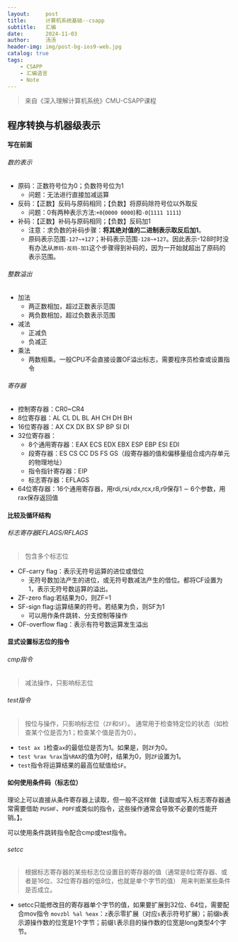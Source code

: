 ```yaml
---
layout:     post
title:      计算机系统基础--csapp
subtitle:   汇编
date:       2024-11-03
author:     汤汤
header-img: img/post-bg-ios9-web.jpg
catalog: true
tags:
    - CSAPP
    - 汇编语言
    - Note
---
```


> 来自《深入理解计算机系统》CMU-CSAPP课程

## 程序转换与机器级表示
#### 写在前面
###### 数的表示
+ 原码：正数符号位为0；负数符号位为1
  + 问题：无法进行直接加减运算
+ 反码：【正数】反码与原码相同；【负数】将原码除符号位以外取反
  + 问题：0有两种表示方法:`+0`(`0000 0000`)和`-0`(`1111 1111`)
+ 补码：【正数】补码与原码相同；【负数】反码加1
  + 注意：求负数的补码步骤：**将其绝对值的二进制表示取反后加1**。
  + 原码表示范围`-127~+127`；补码表示范围`-128~+127`。因此表示-128时时没有办法从`原码-反码-加1`这个步骤得到补码的，因为一开始就超出了原码的表示范围。
###### 整数溢出
+ 加法
  + 两正数相加，超过正数表示范围
  + 两负数相加，超过负数表示范围
+ 减法
  + 正减负
  + 负减正
+ 乘法
  + 两数相乘。一般CPU不会直接设置OF溢出标志，需要程序员检查或设置指令
###### 寄存器
+ 控制寄存器：CR0~CR4
+ 8位寄存器：AL CL DL BL AH CH DH BH
+ 16位寄存器：AX CX DX BX SP BP SI DI
+ 32位寄存器：
  + 8个通用寄存器：EAX ECS EDX EBX ESP EBP ESI EDI
  + 段寄存器：ES CS CC DS FS GS（段寄存器的值和偏移量组合成内存单元的物理地址）
  + 指令指针寄存器：EIP
  + 标志寄存器：EFLAGS
+ 64位寄存器：16个通用寄存器，用rdi,rsi,rdx,rcx,r8,r9保存1 $\sim$ 6个参数，用rax保存返回值
#### 比较及循环结构


###### 标志寄存器EFLAGS/RFLAGS
> 包含多个标志位

+ CF-carry flag：表示无符号运算的进位或借位
  + 无符号数加法产生的进位，或无符号数减法产生的借位。都将CF设置为1，表示无符号数运算的溢出。
+ ZF-zero flag:若结果为0，则ZF=1
+ SF-sign flag:运算结果的符号。若结果为负，则SF为1
  + 可以用作条件跳转、分支控制等操作
+ OF-overflow flag：表示有符号数运算发生溢出

#### 显式设置标志位的指令
###### cmp指令
> 减法操作，只影响标志位
###### test指令
> 按位与操作，只影响标志位（`ZF`和`SF`）。
> 通常用于检查特定位的状态（如检查某个位是否为1；检查某个值是否为0）。
+ `test ax 1`检查`ax`的最低位是否为1。如果是，则`ZF`为0。
+ `test %rax %rax`当`%RAX`的值为0时，结果为0，则`ZF`设置为1。
+ `test`指令将运算结果的最高位赋值给`SF`。

#### 如何使用条件码（标志位）
理论上可以直接从条件寄存器上读取，但一般不这样做【读取或写入标志寄存器通常需要借助 `PUSHF`、`POPF`或类似的指令，这些操作通常会导致不必要的性能开销。】。

可以使用条件跳转指令配合cmp或test指令。

###### setcc
> 根据标志寄存器的某些标志位设置目的寄存器的值（通常是8位寄存器、或者是16位、32位寄存器的低8位，也就是单个字节的值）
> 用来判断某些条件是否成立。

+ setcc只能修改目的寄存器单个字节的值，如果要扩展到32位、64位，需要配合mov指令
`movzbl %al %eax`：`z`表示零扩展（对应`s`表示符号扩展）；前缀`b`表示源操作数的位宽是1个字节；前缀`l`表示目的操作数的位宽是long类型4个字节。


